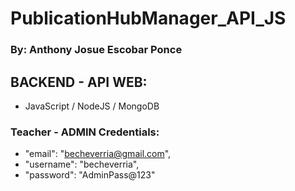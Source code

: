 # PublicationHubManager_API_JS
### By: Anthony Josue Escobar Ponce
## BACKEND - API WEB:
* JavaScript / NodeJS / MongoDB

### Teacher - ADMIN Credentials:
* "email": "becheverria@gmail.com",
* "username": "becheverria",
* "password": "AdminPass@123"
